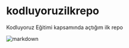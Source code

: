 # kodluyoruzilkrepo
Kodluyoruz Eğitimi kapsamında açtığım ilk repo

![markdown](https://user-images.githubusercontent.com/64329150/151211113-ff172338-093e-4202-990a-24f03515b6a5.png)
